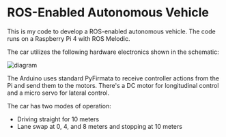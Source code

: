 # ROS-Enabled Autonomous Vehicle
This is my code to develop a ROS-enabled autonomous vehicle. The code runs on a Raspberry Pi 4 with ROS Melodic. 

The car utilizes the following hardware electronics shown in the schematic:

![diagram](https://github.com/AhmedFathyAbdelkhalek/ROS-Enabled-Autonomous-Vehicle/assets/89396236/5e08145b-5d8d-4990-b7e7-ed099c4345bf)

The Arduino uses standard PyFirmata to receive controller actions from the Pi and send them to the motors. There's a DC motor for longitudinal control and a micro servo for lateral control.

The car has two modes of operation:
- Driving straight for 10 meters
- Lane swap at 0, 4, and 8 meters and stopping at 10 meters